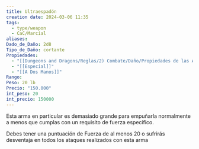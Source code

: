 ```yaml
---
title: Ultraespadón
creation date: 2024-03-06 11:35
tags:
  - type/weapon
  - CaC/Marcial
aliases: 
Dado_de_Daño: 2d8
Tipo_de_Daño: cortante
Propiedades:
  - "[[Dungeons and Dragons/Reglas/2) Combate/Daño/Propiedades de las Armas/Pesada]]"
  - "[[Especial]]"
  - "[[A Dos Manos]]"
Rango: 
Peso: 20 lb
Precio: "150.000"
int_peso: 20
int_precio: 150000
---
```

Esta arma en particular es demasiado grande para empuñarla normalmente a menos que cumplas con un requisito de fuerza específico. 

Debes tener una puntuación de Fuerza de al menos 20 o sufrirás desventaja en todos los ataques realizados con esta arma